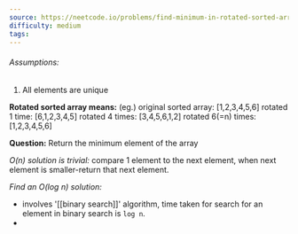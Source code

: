 ```yaml
---
source: https://neetcode.io/problems/find-minimum-in-rotated-sorted-array
difficulty: medium
tags:
---
```

###### Assumptions:
1. All elements are unique

**Rotated sorted array means:** (eg.)
original sorted array: [1,2,3,4,5,6]
rotated 1 time: [6,1,2,3,4,5]
rotated 4 times: [3,4,5,6,1,2]
rotated 6(=n) times: [1,2,3,4,5,6]

**Question:** Return the minimum element of the array

*O(n) solution is trivial:*
compare 1 element to the next element, when next element is smaller-return that next element.

*Find an O(log n) solution:*

- involves '[[binary search]]' algorithm, time taken for search for an element in binary search is `log n`.
- 